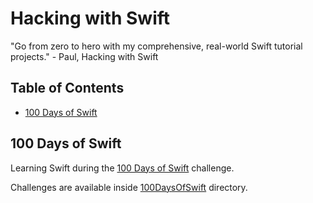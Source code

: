 # Hacking with Swift

"Go from zero to hero with my comprehensive, real-world Swift tutorial projects." - Paul, Hacking with Swift

## Table of Contents

- [100 Days of Swift](#100-days-of-swift)

## 100 Days of Swift

Learning Swift during the [100 Days of Swift](https://www.hackingwithswift.com/100) challenge.

Challenges are available inside [100DaysOfSwift](100DaysOfSwift) directory.
